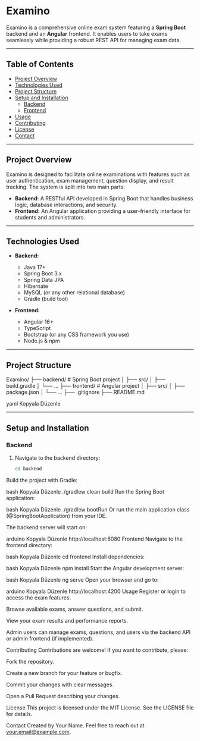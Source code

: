 # Examino

Examino is a comprehensive online exam system featuring a **Spring Boot** backend and an **Angular** frontend. It enables users to take exams seamlessly while providing a robust REST API for managing exam data.

---

## Table of Contents

- [Project Overview](#project-overview)
- [Technologies Used](#technologies-used)
- [Project Structure](#project-structure)
- [Setup and Installation](#setup-and-installation)
  - [Backend](#backend)
  - [Frontend](#frontend)
- [Usage](#usage)
- [Contributing](#contributing)
- [License](#license)
- [Contact](#contact)

---

## Project Overview

Examino is designed to facilitate online examinations with features such as user authentication, exam management, question display, and result tracking. The system is split into two main parts:

- **Backend:** A RESTful API developed in Spring Boot that handles business logic, database interactions, and security.
- **Frontend:** An Angular application providing a user-friendly interface for students and administrators.

---

## Technologies Used

- **Backend:**
  - Java 17+
  - Spring Boot 3.x
  - Spring Data JPA
  - Hibernate
  - MySQL (or any other relational database)
  - Gradle (build tool)

- **Frontend:**
  - Angular 16+
  - TypeScript
  - Bootstrap (or any CSS framework you use)
  - Node.js & npm

---

## Project Structure

Examino/
├── backend/ # Spring Boot project
│ ├── src/
│ ├── build.gradle
│ └── ...
├── frontend/ # Angular project
│ ├── src/
│ ├── package.json
│ └── ...
├── .gitignore
├── README.md

yaml
Kopyala
Düzenle

---

## Setup and Installation

### Backend

1. Navigate to the backend directory:

   ```bash
   cd backend
Build the project with Gradle:

bash
Kopyala
Düzenle
./gradlew clean build
Run the Spring Boot application:

bash
Kopyala
Düzenle
./gradlew bootRun
Or run the main application class (@SpringBootApplication) from your IDE.

The backend server will start on:

arduino
Kopyala
Düzenle
http://localhost:8080
Frontend
Navigate to the frontend directory:

bash
Kopyala
Düzenle
cd frontend
Install dependencies:

bash
Kopyala
Düzenle
npm install
Start the Angular development server:

bash
Kopyala
Düzenle
ng serve
Open your browser and go to:

arduino
Kopyala
Düzenle
http://localhost:4200
Usage
Register or login to access the exam features.

Browse available exams, answer questions, and submit.

View your exam results and performance reports.

Admin users can manage exams, questions, and users via the backend API or admin frontend (if implemented).

Contributing
Contributions are welcome! If you want to contribute, please:

Fork the repository.

Create a new branch for your feature or bugfix.

Commit your changes with clear messages.

Open a Pull Request describing your changes.

License
This project is licensed under the MIT License. See the LICENSE file for details.

Contact
Created by Your Name.
Feel free to reach out at your.email@example.com.
